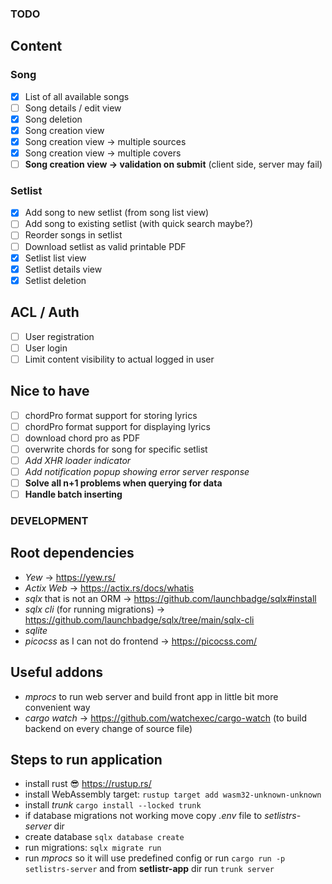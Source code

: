 ### TODO
## Content
### Song
- [x] List of all available songs
- [ ] Song details / edit view 
- [x] Song deletion
- [x] Song creation view
- [x] Song creation view -> multiple sources
- [x] Song creation view -> multiple covers
- [ ] **Song creation view -> validation on submit** (client side, server may fail)
### Setlist
- [x] Add song to new setlist (from song list view)
- [ ] Add song to existing setlist (with quick search maybe?)
- [ ] Reorder songs in setlist
- [ ] Download setlist as valid printable PDF
- [x] Setlist list view
- [x] Setlist details view
- [x] Setlist deletion
## ACL / Auth
- [ ] User registration
- [ ] User login
- [ ] Limit content visibility to actual logged in user
## Nice to have
- [ ] chordPro format support for storing lyrics
- [ ] chordPro format support for displaying lyrics
- [ ] download chord pro as PDF
- [ ] overwrite chords for song for specific setlist
- [ ] *Add XHR loader indicator*
- [ ] *Add notification popup showing error server response*
- [ ] **Solve all n+1 problems when querying for data**
- [ ] **Handle batch inserting**

### DEVELOPMENT
## Root dependencies
- *Yew* -> https://yew.rs/
- *Actix Web* -> https://actix.rs/docs/whatis
- *sqlx* that is not an ORM -> https://github.com/launchbadge/sqlx#install
- *sqlx cli* (for running migrations) -> https://github.com/launchbadge/sqlx/tree/main/sqlx-cli
- *sqlite*
- *picocss* as I can not do frontend -> https://picocss.com/
## Useful addons
- *mprocs* to run web server and build front app in little bit more convenient way
- *cargo watch* -> https://github.com/watchexec/cargo-watch (to build backend on every change of source file)
## Steps to run application
- install rust :sunglasses: https://rustup.rs/
- install WebAssembly target: ```rustup target add wasm32-unknown-unknown```
- install *trunk* `cargo install --locked trunk`
- if database migrations not working move copy *.env* file to *setlistrs-server* dir
- create database `sqlx database create`
- run migrations: `sqlx migrate run`
- run *mprocs* so it will use predefined config or run `cargo run -p setlistrs-server` and from **setlistr-app** dir run `trunk server`
